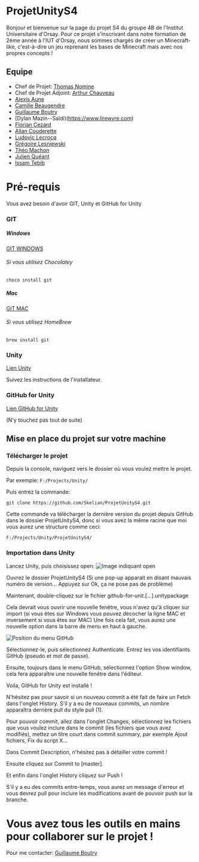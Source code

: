 # ProjetUnityS4

Bonjour et bienvenue sur la page du projet S4 du groupe 4B de l'Institut Universitaire d'Orsay. Pour ce projet s'inscrivant dans notre formation de 2ème année à l'IUT d'Orsay, nous sommes chargés de créer un Minecraft-like, c'est-à-dire un jeu reprenant les bases de Minecraft mais avec nos propres concepts !

## Equipe

* Chef de Projet: [Thomas Nomine](mailto:thomas.nomine@u-psud.fr)
* Chef de Projet Adjoint: [Arthur Chauveau](mailto:arthur.chauveau@u-psud.fr)
* [Alexis Aune](mailto:alexis.aune@u-psud.fr)
* [Camille Beaugendre](mailto:camille.beaugendre@u-psud.fr)
* [Guillaume Boutry](mailto:guillaume.boutry@u-psud.fr)
* [Dylan Mazin--Saïdi)(https://www.lirewyre.com)
* [Florian Cezard](mailto:florian.cezard@u-psud.fr)
* [Allan Couderette](mailto:allan.couderette@u-psud.fr)
* [Ludovic Lecrocq](mailto:ludovic.locrocq@u-psud.fr)
* [Grégoire Lesniewski](mailto:gregoire.lesniewski@u-psud.fr)
* [Théo Machon](mailto:theo.machon@u-psud.fr)
* [Julien Quéant](mailto:julien.queant@u-psud.fr)
* [Issam Tebib](mailto:issam.tebib@u-psud.fr)



# Pré-requis

Vous avez besoin d'avoir GIT, Unity et GitHub for Unity


### GIT

##### Windows
[GIT WINDOWS](https://git-scm.com/download/win)
###### Si vous utilisez Chocolatey
`choco install git`

##### Mac
[GIT MAC](https://git-scm.com/download/mac)
###### Si vous utilisez HomeBrew
`brew install git`

### Unity

[Lien Unity](https://store.unity.com/download?ref=personal)

Suivez les instructions de l'installateur.

### GitHub for Unity

[Lien GitHub for Unity](https://github.com/github-for-unity/Unity/releases/download/v0.26.1-alpha/github-for-unity-0.26.1.3631-634ae54f.unitypackage)

(N'y touchez pas tout de suite)

## Mise en place du projet sur votre machine

### Télécharger le projet

Depuis la console, naviguez vers le dossier où vous voulez mettre le projet. 

Par exemple:
`F:/Projects/Unity/`

Puis entrez la commande:

`git clone https://github.com/Skelian/ProjetUnityS4.git`

Cette commande va télécharger la dernière version du projet depuis GitHub dans le dossier ProjetUnityS4, donc si vous avez la même racine que moi vous aurez une structure comme ceci:

`F:/Projects/Unity/ProjetUnityS4/`

### Importation dans Unity

Lancez Unity, puis choisissez open:
![Image indiquant open](https://image.ibb.co/cRDp66/Capture.png)

Ouvrez le dossier ProjetUnityS4 
(Si une pop-up apparait en disant mauvais numéro de version... Appuyez sur Ok, ça ne pose pas de problème)

Maintenant, double-cliquez sur le fichier github-for-unit.[...].unitypackage

Cela devrait vous ouvrir une nouvelle fenêtre, vous n'avez qu'à cliquer sur import (si vous êtes sur Windows vous pouvez décocher la ligne MAC et inversement si vous êtes sur MAC)
Une fois cela fait, vous aurez une nouvelle option dans la barre de menu en haut à gauche.

![Position du menu GitHub](https://image.ibb.co/iKoveR/Capture.png)

Sélectionnez-le, puis sélectionnez Authenticate. Entrez les vos identifiants GitHub (pseudo et mot de passe).

Ensuite, toujours dans le menu GitHub, sélectionnez l'option Show window, cela fera apparaître une nouvelle fenêtre dans l'éditeur.

Voila, GitHub for Unity est installé !

N'hésitez pas pour savoir si un nouveau commit a été fait de faire un Fetch dans l'onglet History. S'il y a eu de nouveaux commits, un nombre apparaîtra derrière pull du style pull (1).

Pour pouvoir commit, allez dans l'onglet Changes, sélectionnez les fichiers que vous voulez inclure dans le commit (les fichiers que vous avez modifiés), mettez un titre court dans commit summary, par exemple Ajout fichiers, Fix du script X...

Dans Commit Description, n'hésitez pas à détailler votre commit !

Ensuite cliquez sur Commit to [master].

Et enfin dans l'onglet History cliquez sur Push !

S'il y a eu des commits entre-temps, vous aurez un message d'erreur et vous devrez pull pour inclure les modifications avant de pouvoir push sur la branche.
# Vous avez tous les outils en mains pour collaborer sur le projet !

Pour me contacter: [Guillaume Boutry](mailto:guillaume.boutry@u-psud.fr)
